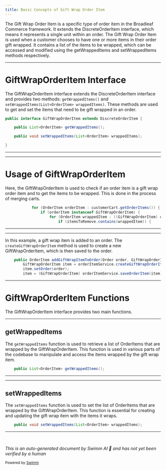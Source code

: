 ```yaml
---
title: Basic Concepts of Gift Wrap Order Item
---
```

The Gift Wrap Order Item is a specific type of order item in the Broadleaf Commerce framework. It extends the DiscreteOrderItem interface, which means it represents a single unit within an order. The Gift Wrap Order Item is used when a customer chooses to have one or more items in their order gift wrapped. It contains a list of the items to be wrapped, which can be accessed and modified using the getWrappedItems and setWrappedItems methods respectively.

<SwmSnippet path="/core/broadleaf-framework/src/main/java/org/broadleafcommerce/core/order/domain/GiftWrapOrderItem.java" line="22">

---

# GiftWrapOrderItem Interface

The GiftWrapOrderItem interface extends the DiscreteOrderItem interface and provides two methods: `getWrappedItems()` and `setWrappedItems(List<OrderItem> wrappedItems)`. These methods are used to get and set the items that need to be gift wrapped in an order.

```java
public interface GiftWrapOrderItem extends DiscreteOrderItem {

    public List<OrderItem> getWrappedItems();

    public void setWrappedItems(List<OrderItem> wrappedItems);

}
```

---

</SwmSnippet>

<SwmSnippet path="/core/broadleaf-framework/src/main/java/org/broadleafcommerce/core/order/service/legacy/LegacyMergeCartServiceImpl.java" line="178">

---

# Usage of GiftWrapOrderItem

Here, the GiftWrapOrderItem is used to check if an order item is a gift wrap order item and to get the items to be wrapped. This is done in the process of merging carts.

```java
            for (OrderItem orderItem : customerCart.getOrderItems()) {
                if (orderItem instanceof GiftWrapOrderItem) {
                    for (OrderItem wrappedItem : ((GiftWrapOrderItem) orderItem).getWrappedItems()) {
                        if (itemsToRemove.contains(wrappedItem)) {
```

---

</SwmSnippet>

<SwmSnippet path="/core/broadleaf-framework/src/main/java/org/broadleafcommerce/core/order/service/OrderServiceImpl.java" line="644">

---

In this example, a gift wrap item is added to an order. The `createGiftWrapOrderItem` method is used to create a new GiftWrapOrderItem, which is then saved to the order.

```java
    public OrderItem addGiftWrapItemToOrder(Order order, GiftWrapOrderItemRequest itemRequest, boolean priceOrder) throws PricingException {
        GiftWrapOrderItem item = orderItemService.createGiftWrapOrderItem(itemRequest);
        item.setOrder(order);
        item = (GiftWrapOrderItem) orderItemService.saveOrderItem(item);
```

---

</SwmSnippet>

# GiftWrapOrderItem Functions

The GiftWrapOrderItem interface provides two main functions.

<SwmSnippet path="/core/broadleaf-framework/src/main/java/org/broadleafcommerce/core/order/domain/GiftWrapOrderItem.java" line="24">

---

## getWrappedItems

The `getWrappedItems` function is used to retrieve a list of OrderItems that are wrapped by the GiftWrapOrderItem. This function is used in various parts of the codebase to manipulate and access the items wrapped by the gift wrap item.

```java
    public List<OrderItem> getWrappedItems();
```

---

</SwmSnippet>

<SwmSnippet path="/core/broadleaf-framework/src/main/java/org/broadleafcommerce/core/order/domain/GiftWrapOrderItem.java" line="26">

---

## setWrappedItems

The `setWrappedItems` function is used to set the list of OrderItems that are wrapped by the GiftWrapOrderItem. This function is essential for creating and updating the gift wrap item with the items it wraps.

```java
    public void setWrappedItems(List<OrderItem> wrappedItems);
```

---

</SwmSnippet>

&nbsp;

*This is an auto-generated document by Swimm AI 🌊 and has not yet been verified by a human*

<SwmMeta version="3.0.0" repo-id="Z2l0aHViJTNBJTNBQnJvYWRsZWFmQ29tbWVyY2UtZGVtbyUzQSUzQWdpbGFkbmF2b3Q=" repo-name="BroadleafCommerce-demo" doc-type="overview"><sup>Powered by [Swimm](/)</sup></SwmMeta>

